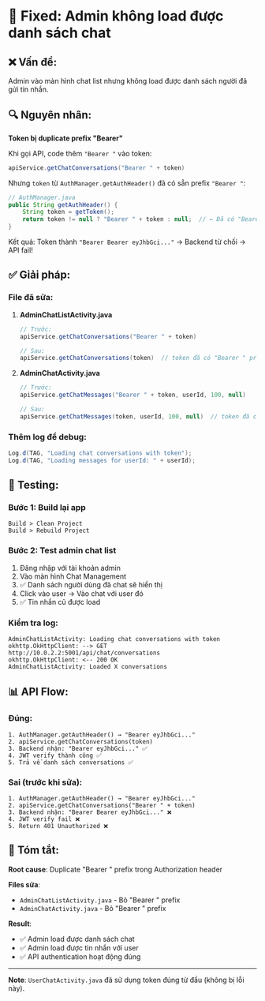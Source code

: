 # 🐛 Fixed: Admin không load được danh sách chat

## ❌ Vấn đề:
Admin vào màn hình chat list nhưng không load được danh sách người đã gửi tin nhắn.

## 🔍 Nguyên nhân:
**Token bị duplicate prefix "Bearer"**

Khi gọi API, code thêm `"Bearer "` vào token:
```java
apiService.getChatConversations("Bearer " + token)
```

Nhưng `token` từ `AuthManager.getAuthHeader()` đã có sẵn prefix `"Bearer "`:
```java
// AuthManager.java
public String getAuthHeader() {
    String token = getToken();
    return token != null ? "Bearer " + token : null;  // ← Đã có "Bearer "
}
```

Kết quả: Token thành `"Bearer Bearer eyJhbGci..."` → Backend từ chối → API fail!

## ✅ Giải pháp:

### File đã sửa:

1. **AdminChatListActivity.java**
   ```java
   // Trước:
   apiService.getChatConversations("Bearer " + token)
   
   // Sau:
   apiService.getChatConversations(token)  // token đã có "Bearer " prefix
   ```

2. **AdminChatActivity.java**
   ```java
   // Trước:
   apiService.getChatMessages("Bearer " + token, userId, 100, null)
   
   // Sau:
   apiService.getChatMessages(token, userId, 100, null)  // token đã có "Bearer " prefix
   ```

### Thêm log để debug:
```java
Log.d(TAG, "Loading chat conversations with token");
Log.d(TAG, "Loading messages for userId: " + userId);
```

## 🧪 Testing:

### Bước 1: Build lại app
```
Build > Clean Project
Build > Rebuild Project
```

### Bước 2: Test admin chat list
1. Đăng nhập với tài khoản admin
2. Vào màn hình Chat Management
3. ✅ Danh sách người dùng đã chat sẽ hiển thị
4. Click vào user → Vào chat với user đó
5. ✅ Tin nhắn cũ được load

### Kiểm tra log:
```
AdminChatListActivity: Loading chat conversations with token
okhttp.OkHttpClient: --> GET http://10.0.2.2:5001/api/chat/conversations
okhttp.OkHttpClient: <-- 200 OK
AdminChatListActivity: Loaded X conversations
```

## 📊 API Flow:

### Đúng:
```
1. AuthManager.getAuthHeader() → "Bearer eyJhbGci..."
2. apiService.getChatConversations(token)
3. Backend nhận: "Bearer eyJhbGci..." ✅
4. JWT verify thành công ✅
5. Trả về danh sách conversations ✅
```

### Sai (trước khi sửa):
```
1. AuthManager.getAuthHeader() → "Bearer eyJhbGci..."
2. apiService.getChatConversations("Bearer " + token)
3. Backend nhận: "Bearer Bearer eyJhbGci..." ❌
4. JWT verify fail ❌
5. Return 401 Unauthorized ❌
```

## 🎯 Tóm tắt:

**Root cause**: Duplicate "Bearer " prefix trong Authorization header

**Files sửa**:
- `AdminChatListActivity.java` - Bỏ "Bearer " prefix
- `AdminChatActivity.java` - Bỏ "Bearer " prefix

**Result**: 
- ✅ Admin load được danh sách chat
- ✅ Admin load được tin nhắn với user
- ✅ API authentication hoạt động đúng

---

**Note**: `UserChatActivity.java` đã sử dụng token đúng từ đầu (không bị lỗi này).
